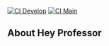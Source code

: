 [![CI Develop](https://github.com/matheus8695/hey-professor/actions/workflows/laravel.yml/badge.svg?branch=develop)](https://github.com/matheus8695/hey-professor/actions/workflows/laravel.yml)
[![CI Main](https://github.com/matheus8695/hey-professor/actions/workflows/laravel.yml/badge.svg?branch=develop)](https://github.com/matheus8695/hey-professor/actions/workflows/laravel.yml)

## About Hey Professor
